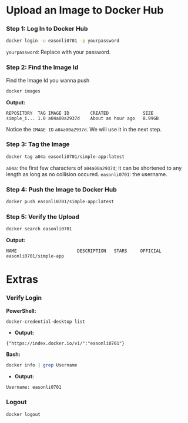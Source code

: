 # Upload an Image to Docker Hub
### Step 1: Log In to Docker Hub
```bash
docker login -u easonli0701 -p yourpassword
```
`yourpassword`: Replace with your password.

### Step 2: Find the Image Id
Find the Image Id you wanna push
```bash
docker images
```
**Output:**
```
REPOSITORY  TAG IMAGE ID        CREATED             SIZE
simple_i... 1.0 a04a00a2937d    About an hour ago   8.99GB
```
Notice the `IMAGE ID` `a04a00a2937d`. We will use it in the next step.
### Step 3: Tag the Image
```bash
docker tag a04a easonli0701/simple-app:latest
```
`a04a`: the first few characters of `a04a00a2937d`; it can be shortened to any length as long as no collision occured.
`easonli0701`: the username.
### Step 4: Push the Image to Docker Hub
```bash
docker push easonli0701/simple-app:latest
```
### Step 5: Verify the Upload
```bash
docker search easonli0701
```
**Output:**
```
NAME                       DESCRIPTION   STARS     OFFICIAL
easonli0701/simple-app    
```
# Extras

### Verify Login
**PowerShell:**
```bash
docker-credential-desktop list  
```
- **Output:**
```
{"https://index.docker.io/v1/":"easonli0701"}
```
**Bash:**
```bash
docker info | grep Username
```
- **Output:**
```
Username: easonli0701
```

### Logout
```bash
docker logout
``` 






































